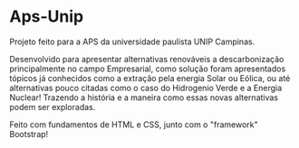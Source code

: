 # Aps-Unip
Projeto feito para a APS da universidade paulista UNIP Campinas.

Desenvolvido para apresentar alternativas renováveis a descarbonização principalmente no campo Empresarial, como solução foram apresentados tópicos já conhecidos como a extração pela energia Solar ou Eólica,
ou até alternativas pouco citadas como o caso do Hidrogenio Verde e a Energia Nuclear! Trazendo a história e a maneira como essas novas alternativas podem ser exploradas.

Feito com fundamentos de HTML e CSS, junto com o "framework" Bootstrap!
